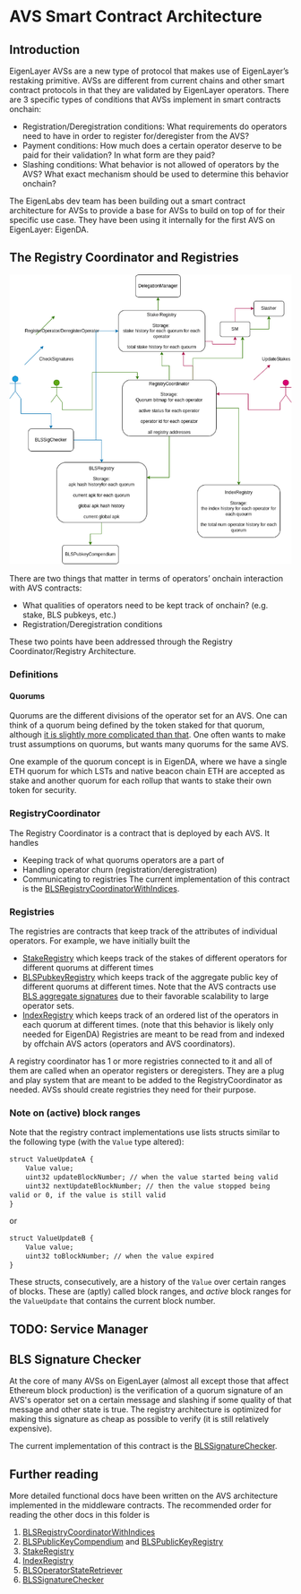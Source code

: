 # AVS Smart Contract Architecture

## Introduction

EigenLayer AVSs are a new type of protocol that makes use of EigenLayer’s restaking primitive. AVSs are different from current chains and other smart contract protocols in that they are validated by EigenLayer operators. There are 3 specific types of conditions that AVSs implement in smart contracts onchain:

- Registration/Deregistration conditions: What requirements do operators need to have in order to register for/deregister from the AVS?
- Payment conditions: How much does a certain operator deserve to be paid for their validation? In what form are they paid?
- Slashing conditions: What behavior is not allowed of operators by the AVS? What exact mechanism should be used to determine this behavior onchain?

The EigenLabs dev team has been building out a smart contract architecture for AVSs to provide a base for AVSs to build on top of for their specific use case. They have been using it internally for the first AVS on EigenLayer: EigenDA.

## The Registry Coordinator and Registries

![Registry Architecture](./docs/images/registry_architecture.png)

There are two things that matter in terms of operators’ onchain interaction with AVS contracts:

- What qualities of operators need to be kept track of onchain? (e.g. stake, BLS pubkeys, etc.)
- Registration/Deregistration conditions

These two points have been addressed through the Registry Coordinator/Registry Architecture.

### Definitions

#### Quorums

Quorums are the different divisions of the operator set for an AVS. One can think of a quorum being defined by the token staked for that quorum, although [it is slightly more complicated than that](./docs/StakeRegistry.md#definitions). One often wants to make trust assumptions on quorums, but wants many quorums for the same AVS.

One example of the quorum concept is in EigenDA, where we have a single ETH quorum for which LSTs and native beacon chain ETH are accepted as stake and another quorum for each rollup that wants to stake their own token for security.

### RegistryCoordinator

The Registry Coordinator is a contract that is deployed by each AVS. It handles

- Keeping track of what quorums operators are a part of
- Handling operator churn (registration/deregistration)
- Communicating to registries
  The current implementation of this contract is the [BLSRegistryCoordinatorWithIndices](./docs/BLSRegistryCoordinatorWithIndices.md).

### Registries

The registries are contracts that keep track of the attributes of individual operators. For example, we have initially built the

- [StakeRegistry](./docs/StakeRegistry.md) which keeps track of the stakes of different operators for different quorums at different times
- [BLSPubkeyRegistry](./docs/BLSPubkeyRegistry.md) which keeps track of the aggregate public key of different quorums at different times. Note that the AVS contracts use [BLS aggregate signatures](#bls-signature-checker) due to their favorable scalability to large operator sets.
- [IndexRegistry](./docs/IndexRegistry.md) which keeps track of an ordered list of the operators in each quorum at different times. (note that this behavior is likely only needed for EigenDA)
  Registries are meant to be read from and indexed by offchain AVS actors (operators and AVS coordinators).

A registry coordinator has 1 or more registries connected to it and all of them are called when an operator registers or deregisters. They are a plug and play system that are meant to be added to the RegistryCoordinator as needed. AVSs should create registries they need for their purpose.

### Note on (active) block ranges

Note that the registry contract implementations use lists structs similar to the following type (with the `Value` type altered):

```solidity
struct ValueUpdateA {
    Value value;
    uint32 updateBlockNumber; // when the value started being valid
    uint32 nextUpdateBlockNumber; // then the value stopped being valid or 0, if the value is still valid
}
```

or

```solidity
struct ValueUpdateB {
    Value value;
    uint32 toBlockNumber; // when the value expired
}
```

These structs, consecutively, are a history of the `Value` over certain ranges of blocks. These are (aptly) called block ranges, and _active_ block ranges for the `ValueUpdate` that contains the current block number.

## TODO: Service Manager

## BLS Signature Checker

At the core of many AVSs on EigenLayer (almost all except those that affect Ethereum block production) is the verification of a quorum signature of an AVS's operator set on a certain message and slashing if some quality of that message and other state is true. The registry architecture is optimized for making this signature as cheap as possible to verify (it is still relatively expensive).

The current implementation of this contract is the [BLSSignatureChecker](./docs/BLSSignatureChecker.md).

## Further reading

More detailed functional docs have been written on the AVS architecture implemented in the middleware contracts. The recommended order for reading the other docs in this folder is

1. [BLSRegistryCoordinatorWithIndices](./docs/BLSRegistryCoordinatorWithIndices.md)
2. [BLSPublicKeyCompendium](./docs/BLSPublicKeyCompendium.md) and [BLSPublicKeyRegistry](./docs/BLSPubkeyRegistry.md)
3. [StakeRegistry](./docs/StakeRegistry.md)
4. [IndexRegistry](./docs/IndexRegistry.md)
5. [BLSOperatorStateRetriever](./docs/BLSOperatorStateRetriever.md)
6. [BLSSignatureChecker](./docs/BLSSignatureChecker.md)
